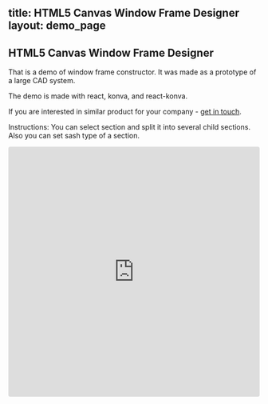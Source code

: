 title: HTML5 Canvas Window Frame Designer
layout: demo_page
---

## HTML5 Canvas Window Frame Designer

That is a demo of window frame constructor. It was made as a prototype of a large CAD system.

The demo is made with react, konva, and react-konva.

If you are interested in similar product for your company - [get in touch](https://lavrton.com/consulting).

Instructions: You can select section and split it into several child sections. Also you can set sash type of a section.


<iframe src="https://codesandbox.io/embed/github/konvajs/site/tree/master/react-demos/window-frame-design-app?hidenavigation=1&view=split&fontsize=10" style="width:100%; height:500px; border:0; border-radius: 4px; overflow:hidden;" sandbox="allow-modals allow-forms allow-popups allow-scripts allow-same-origin"></iframe>